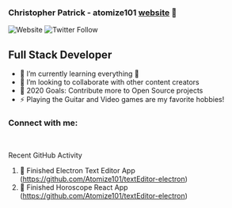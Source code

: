 ### Christopher Patrick - atomize101 [website] 👋

![Website](http://www.nuclearcoding.com)
![Twitter Follow](https://twitter.com/atomize101)

## Full Stack Developer

-   🌱 I’m currently learning everything 🤣
-   👯 I’m looking to collaborate with other content creators
-   🥅 2020 Goals: Contribute more to Open Source projects
-   ⚡ Playing the Guitar and Video games are my favorite hobbies!

### Connect with me:

<br />

Recent GitHub Activity

<!--START_SECTION:activity-->

1. 💪 Finished Electron Text Editor App (https://github.com/Atomize101/textEditor-electron)
1. 💪 Finished Horoscope React App (https://github.com/Atomize101/textEditor-electron)

[website]: http://www.nuclearcoding.com
[twitter]: https://twitter.com/atomize101
[linkedin]: https://www.linkedin.com/in/chris-patrick-29854138/
